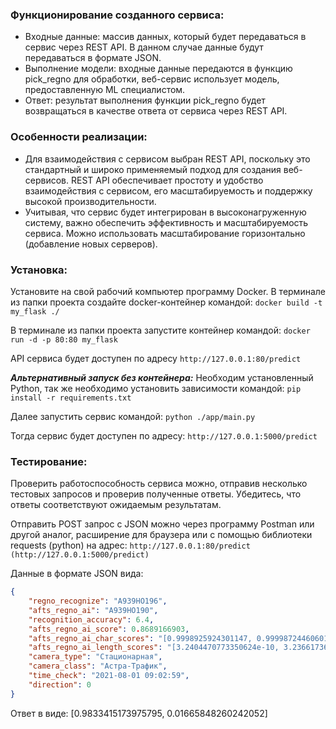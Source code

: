 ### Функционирование созданного сервиса:

- Входные данные: массив данных, который будет передаваться в сервис через REST API. В данном случае данные будут передаваться в формате JSON.
- Выполнение модели: входные данные передаются в функцию pick_regno для обработки, веб-сервис использует модель, предоставленную ML специалистом.
- Ответ: результат выполнения функции pick_regno будет возвращаться в качестве ответа от сервиса через REST API.


### Особенности реализации:
- Для взаимодействия с сервисом выбран REST API, поскольку это стандартный и широко применяемый подход для создания веб-сервисов. REST API обеспечивает простоту и удобство взаимодействия с сервисом, его масштабируемость и поддержку высокой производительности.
- Учитывая, что сервис будет интегрирован в высоконагруженную систему, важно обеспечить эффективность и масштабируемость сервиса. Можно использовать масштабирование горизонтально (добавление новых серверов).


### Установка:
Установите на свой рабочий компьютер программу Docker.
В терминале из папки проекта создайте docker-контейнер командой:
```docker build -t my_flask ./```

В терминале из папки проекта запустите контейнер командой:
```docker run -d -p 80:80 my_flask```

API сервиса будет доступен по адресу ```http://127.0.0.1:80/predict```

***Альтернативный запуск без контейнера:***
Необходим установленный Python, так же необходимо установить зависимости командой:
```pip install -r requirements.txt```

Далее запустить сервис командой:
```python ./app/main.py```

Тогда сервис будет доступен по адресу:  ```http://127.0.0.1:5000/predict```


### Тестирование:
Проверить работоспособность сервиса можно, отправив несколько тестовых запросов и проверив полученные ответы. Убедитесь, что ответы соответствуют ожидаемым результатам.

Отправить POST запрос с JSON можно через программу Postman или другой аналог, расширение для браузера или с помощью библиотеки requests (python) на адрес:  ```http://127.0.0.1:80/predict (http://127.0.0.1:5000/predict)```

Данные в формате JSON вида:
```json
{
    "regno_recognize": "А939НО196",
    "afts_regno_ai": "А939НО190",
    "recognition_accuracy": 6.4,
    "afts_regno_ai_score": 0.8689166903,
    "afts_regno_ai_char_scores": "[0.9998925924301147, 0.9999872446060181, 0.9999798536300659, 0.9999990463256836, 0.9988356232643127, 0.9998175501823425, 1.0, 0.999994158744812, 0.8702163696289062]",
    "afts_regno_ai_length_scores": "[3.2404470773350624e-10, 3.236617363011618e-10, 3.2367283853140805e-10, 3.2651523151905337e-10, 3.234087164738497e-10, 3.259402747701756e-10, 3.2362224011706076e-10, 4.545459564297971e-09, 2.996458192683349e-08, 1.0, 3.2479344214131345e-10]",
    "camera_type": "Стационарная",
    "camera_class": "Астра-Трафик",
    "time_check": "2021-08-01 09:02:59",
    "direction": 0
}
```

Ответ в виде:
[0.9833415173975795, 0.01665848260242052]
